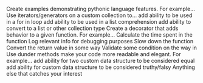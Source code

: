 
Create examples demonstrating pythonic language features. For example…
Use iterators/generators on a custom collection to…
add ability to be used in a for in loop
add ability to be used in a list comprehension
add ability to convert to a list or other collection type
Create a decorator that adds behavior to a given function. For example…
Calculate the time spent in the function
Log relevant info for debugging purposes
Slow down the function
Convert the return value in some way
Validate some condition on the way in
Use dunder methods make your code more readable and elegant. For example…
add ability for two custom data structure to be considered equal
add ability for custom data structure to be considered truthy/falsy
Anything else that catches your interest

